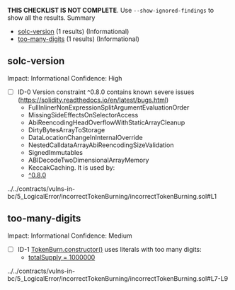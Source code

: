**THIS CHECKLIST IS NOT COMPLETE**. Use `--show-ignored-findings` to show all the results.
Summary
 - [solc-version](#solc-version) (1 results) (Informational)
 - [too-many-digits](#too-many-digits) (1 results) (Informational)
## solc-version
Impact: Informational
Confidence: High
 - [ ] ID-0
Version constraint ^0.8.0 contains known severe issues (https://solidity.readthedocs.io/en/latest/bugs.html)
	- FullInlinerNonExpressionSplitArgumentEvaluationOrder
	- MissingSideEffectsOnSelectorAccess
	- AbiReencodingHeadOverflowWithStaticArrayCleanup
	- DirtyBytesArrayToStorage
	- DataLocationChangeInInternalOverride
	- NestedCalldataArrayAbiReencodingSizeValidation
	- SignedImmutables
	- ABIDecodeTwoDimensionalArrayMemory
	- KeccakCaching.
It is used by:
	- [^0.8.0](../../contracts/vulns-in-bc/5_LogicalError/incorrectTokenBurning/incorrectTokenBurning.sol#L1)

../../contracts/vulns-in-bc/5_LogicalError/incorrectTokenBurning/incorrectTokenBurning.sol#L1


## too-many-digits
Impact: Informational
Confidence: Medium
 - [ ] ID-1
[TokenBurn.constructor()](../../contracts/vulns-in-bc/5_LogicalError/incorrectTokenBurning/incorrectTokenBurning.sol#L7-L9) uses literals with too many digits:
	- [totalSupply = 1000000](../../contracts/vulns-in-bc/5_LogicalError/incorrectTokenBurning/incorrectTokenBurning.sol#L8)

../../contracts/vulns-in-bc/5_LogicalError/incorrectTokenBurning/incorrectTokenBurning.sol#L7-L9


